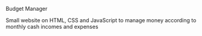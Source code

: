 Budget Manager

Small website on HTML, CSS and JavaScript to manage money according to monthly cash incomes and expenses
